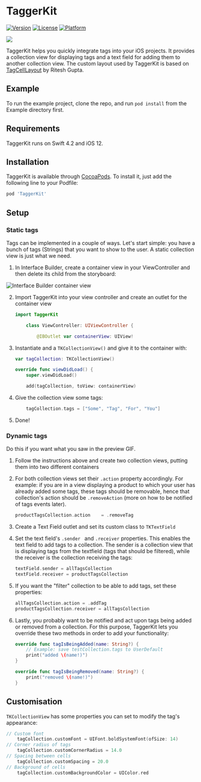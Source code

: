 # TaggerKit

[![Version](https://img.shields.io/cocoapods/v/TaggerKit.svg?style=flat)](https://cocoapods.org/pods/TaggerKit)
[![License](https://img.shields.io/cocoapods/l/TaggerKit.svg?style=flat)](https://cocoapods.org/pods/TaggerKit)
[![Platform](https://img.shields.io/cocoapods/p/TaggerKit.svg?style=flat)](https://cocoapods.org/pods/TaggerKit)

![](https://media.giphy.com/media/ReBiPS298yk3MlXqTg/giphy.gif)

TaggerKit helps you quickly integrate tags into your iOS projects. It provides a collection view for displaying tags and a text field for adding them to another collection view. The custom layout used by TaggerKit is based on [TagCellLayout](https://github.com/riteshhgupta/TagCellLayout) by Ritesh Gupta.

## Example

To run the example project, clone the repo, and run `pod install` from the Example directory first.


## Requirements

TaggerKit runs on Swift 4.2 and iOS 12.


## Installation

TaggerKit is available through [CocoaPods](https://cocoapods.org). To install
it, just add the following line to your Podfile:

```ruby
pod 'TaggerKit'
```


## Setup

### Static tags

Tags can be implemented in a couple of ways.  Let's start simple: you have a bunch of tags (Strings) that you want to show to the user. A static collection view is just what we need.

1. In Interface Builder, create a container view in your ViewController and then delete its child from the storyboard:

![Interface Builder container view](https://i.imgur.com/NIOwIMR.png)

2. Import TaggerKit into your view controller and create an outlet for the container view

	```swift
	import TaggerKit

		class ViewController: UIViewController {

			@IBOutlet var containerView: UIView!

	```

3. Instantiate and a `TKCollectionView()` and give it to the container with:

	```swift
	var tagCollection: TKCollectionView()

	override func viewDidLoad() {
		super.viewDidLoad()

		add(tagCollection, toView: containerView)
	```

4. Give the collection view some tags:

	```swift
		tagCollection.tags = ["Some", "Tag", "For", "You"]
	```

5. Done!


### Dynamic tags

Do this if you want what you saw in the preview GIF.

1. Follow the instructions above and create two collection views, putting them into two different containers

2. For both collection views set their `.action` property accordingly. For example: if you are in a view displaying a product to which your user has already added some tags, these tags should be removable, hence that collection's action should be `.removeAction` (more on how to be notified of tags events later).

	```swift
	productTagsCollection.action 	= .removeTag
	```

3. Create a Text Field outlet and set its custom class to `TKTextField`

4. Set the text field's `.sender ` and  `.receiver` properties. This enables the text field to add tags to a collection. The sender is a collection view that is displaying tags from the textfield (tags that should be filtered), while the receiver is the collection receiving the tags:

	```swift
	textField.sender = allTagsCollection
	textField.receiver = productTagsCollection
	```

5. If you want the "filter" collection to be able to add tags, set these properties:

	```swift
	allTagsCollection.action = .addTag
	productTagsCollection.receiver = allTagsCollection
	```
	
6. Lastly, you probably want to be notified and act upon tags being added or removed from a collection. For this purpose, TaggerKit lets you override these two methods in order to add your functionality:

	```swift
	override func tagIsBeingAdded(name: String?) {
		// Example: save testCollection.tags to UserDefault
		print("added \(name!)")
	}
	
	override func tagIsBeingRemoved(name: String?) {
		print("removed \(name!)")
	}
	```


## Customisation

`TKCollectionView` has some properties you can set to modify the tag's appearance:

```swift
// Custom font
	tagCollection.customFont = UIFont.boldSystemFont(ofSize: 14)
// Corner radius of tags	
	tagCollection.customCornerRadius = 14.0		
// Spacing between cells					
	tagCollection.customSpacing = 20.0	
// Background of cells						
	tagCollection.customBackgroundColor = UIColor.red	
```
